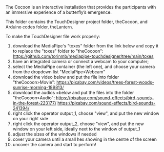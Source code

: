 The Cocoon is an interactive installation that provides the participants with an immersive experience of a butterfly’s emergence.

This folder contains the TouchDesigner project folder, theCocoon, and Arduino codes folder, theLantern.

To make the TouchDesigner file work properly:
1. download the MediaPipe's "toxes" folder from the link below and copy it to replace the "toxes" folder to "theCocoon":
https://github.com/torinmb/mediapipe-touchdesigner/tree/main/toxes
2. have an integrated camera or connect a webcam to your computer;
3. select the MediaPipe container (the left one), and choose your camera from the dropdown list "MediaPipe>Webcam"
4. download the video below and put the file into folder "theCocoon>Movie": 
https://pixabay.com/videos/trees-forest-woods-sunrise-morning-189813/
5. download the audios =below and put the files into the folder "theCocoon>Audio":
https://pixabay.com/sound-effects/bird-sounds-in-the-forest-223177/
https://pixabay.com/sound-effects/bird-sounds-241394/
6. right click the operator output_1, choose "view", and put the new window on your right side
7. right click the operator output_2, choose "view", and put the new window on your left side, ideally next to the window of output_1
8. adjust the sizes of the windows if needed
9. cover your camera until a small hex showing in the centre of the screen
10. uncover the camera and start to perform!


